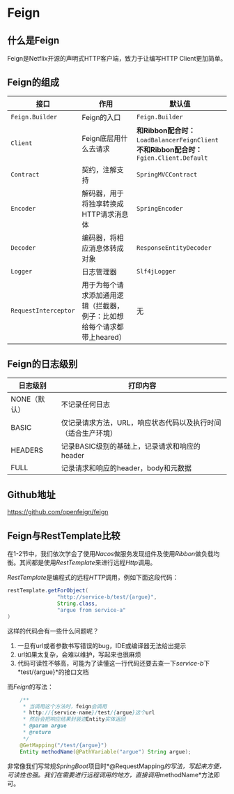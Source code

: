 # Feign



## 什么是Feign

Feign是Netflix开源的声明式HTTP客户端，致力于让编写HTTP Client更加简单。





## Feign的组成

| 接口                 | 作用                                                         | 默认值                                                       |
| -------------------- | ------------------------------------------------------------ | ------------------------------------------------------------ |
| `Feign.Builder`      | Feign的入口                                                  | `Feign.Builder`                                              |
| `Client`             | Feign底层用什么去请求                                        | **和Ribbon配合时：**`LoadBalancerFeignClient` **<br>不和Ribbon配合时：**`Fgien.Client.Default` |
| `Contract`           | 契约，注解支持                                               | `SpringMVCContract`                                          |
| `Encoder`            | 解码器，用于将独享转换成HTTP请求消息体                       | `SpringEncoder`                                              |
| `Decoder`            | 编码器，将相应消息体转成对象                                 | `ResponseEntityDecoder`                                      |
| `Logger`             | 日志管理器                                                   | `Slf4jLogger`                                                |
| `RequestInterceptor` | 用于为每个请求添加通用逻辑（拦截器，例子：比如想给每个请求都带上heared） | 无                                                           |



## Feign的日志级别

| 日志级别     | 打印内容                                                     |
| ------------ | ------------------------------------------------------------ |
| NONE（默认） | 不记录任何日志                                               |
| BASIC        | 仅记录请求方法，URL，响应状态代码以及执行时间（适合生产环境） |
| HEADERS      | 记录BASIC级别的基础上，记录请求和响应的header                |
| FULL         | 记录请求和响应的header，body和元数据                         |



## Github地址

https://github.com/openfeign/feign







## Feign与RestTemplate比较

在1-2节中，我们依次学会了使用*Nacos*做服务发现组件及使用*Ribbon*做负载均衡。其间都是使用*RestTemplate*来进行远程*Http*调用。

*RestTemplate*是编程式的远程*HTTP*调用，例如下面这段代码：

```java
restTemplate.getForObject(
                "http://service-b/test/{argue}",
                String.class,
                "argue from service-a"
)
```

这样的代码会有一些什么问题呢？

1. 一旦有url或者参数书写错误的bug，IDE或编译器无法给出提示
2. url如果太复杂，会难以维护，写起来也很麻烦
3. 代码可读性不够高，可能为了读懂这一行代码还要去查一下*service-b*下*test/{argue}*的接口文档



而*Feign*的写法：

```java
    /**
     * 当调用这个方法时，feign会调用
     * http://{service-name}/test/{argue}这个url
     * 然后会把响应结果封装进Entity实体返回
     * @param argue
     * @return
     */
    @GetMapping("/test/{argue}")
    Entity methodName(@PathVariable("argue") String argue);
```

非常像我们写常规*SpringBoot*项目时*@RequestMapping*的写法，写起来方便，可读性也强。我们在需要进行远程调用的地方，直接调用*methodName*方法即可。